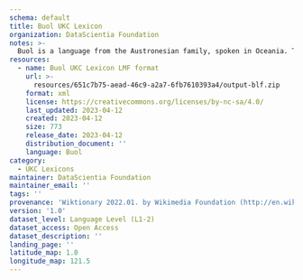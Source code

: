 ```yaml
---
schema: default
title: Buol UKC Lexicon
organization: DataScientia Foundation
notes: >-
  Buol is a language from the Austronesian family, spoken in Oceania. The UKC Lexicon of Buol is represented as a lexico-semantic network. It consists of words, word senses, synsets, as well as sense-level and synset-level relationships.
resources:
  - name: Buol UKC Lexicon LMF format
    url: >-
      resources/651c7b75-aead-46c9-a2a7-6fb7610393a4/output-blf.zip
    format: xml
    license: https://creativecommons.org/licenses/by-nc-sa/4.0/
    last_updated: 2023-04-12
    created: 2023-04-12
    size: 773
    release_date: 2023-04-12
    distribution_document: ''
    language: Buol
category:
  - UKC Lexicons
maintainer: DataScientia Foundation
maintainer_email: ''
tags: ''
provenance: 'Wiktionary 2022.01. by Wikimedia Foundation (http://en.wiktionary.org); Princeton WordNet 2.1 by Princeton University (https://wordnet.princeton.edu)'
version: '1.0'
dataset_level: Language Level (L1-2)
dataset_access: Open Access
dataset_description: ''
landing_page: ''
latitude_map: 1.0
longitude_map: 121.5
---
```

